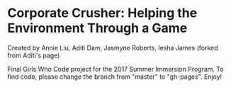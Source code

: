 # Corporate Crusher: Helping the Environment Through a Game
Created by Annie Liu, Aditi Dam, Jasmyne Roberts, Iesha James (forked from Aditi's page)

Final Girls Who Code project for the 2017 Summer Immersion Program. To find code, please change the branch from "master" to "gh-pages". Enjoy!
